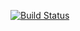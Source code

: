 [![Build Status](http://build.gravitee.io/jenkins/buildStatus/icon?job=gravitee-parent)](http://build.gravitee.io/jenkins/view/Tous/job/gravitee-parent/)
